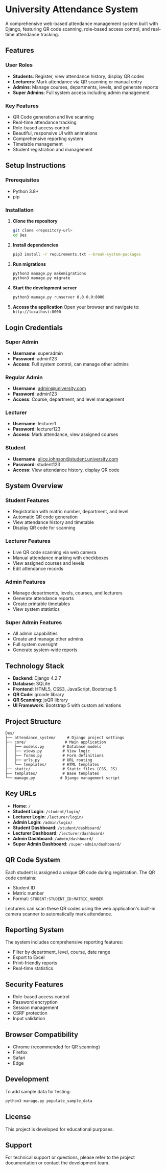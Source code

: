 # University Attendance System

A comprehensive web-based attendance management system built with Django, featuring QR code scanning, role-based access control, and real-time attendance tracking.

## Features

### User Roles
- **Students**: Register, view attendance history, display QR codes
- **Lecturers**: Mark attendance via QR scanning or manual entry
- **Admins**: Manage courses, departments, levels, and generate reports
- **Super Admins**: Full system access including admin management

### Key Features
- QR Code generation and live scanning
- Real-time attendance tracking
- Role-based access control
- Beautiful, responsive UI with animations
- Comprehensive reporting system
- Timetable management
- Student registration and management

## Setup Instructions

### Prerequisites
- Python 3.8+
- pip

### Installation

1. **Clone the repository**
   ```bash
   git clone <repository-url>
   cd Des
   ```

2. **Install dependencies**
   ```bash
   pip3 install -r requirements.txt --break-system-packages
   ```

3. **Run migrations**
   ```bash
   python3 manage.py makemigrations
   python3 manage.py migrate
   ```

4. **Start the development server**
   ```bash
   python3 manage.py runserver 0.0.0.0:8000
   ```

5. **Access the application**
   Open your browser and navigate to: `http://localhost:8000`

## Login Credentials

### Super Admin
- **Username**: superadmin
- **Password**: admin123
- **Access**: Full system control, can manage other admins

### Regular Admin
- **Username**: admin@university.com
- **Password**: admin123
- **Access**: Course, department, and level management

### Lecturer
- **Username**: lecturer1
- **Password**: lecturer123
- **Access**: Mark attendance, view assigned courses

### Student
- **Username**: alice.johnson@student.university.com
- **Password**: student123
- **Access**: View attendance history, display QR code

## System Overview

### Student Features
- Registration with matric number, department, and level
- Automatic QR code generation
- View attendance history and timetable
- Display QR code for scanning

### Lecturer Features
- Live QR code scanning via web camera
- Manual attendance marking with checkboxes
- View assigned courses and levels
- Edit attendance records

### Admin Features
- Manage departments, levels, courses, and lecturers
- Generate attendance reports
- Create printable timetables
- View system statistics

### Super Admin Features
- All admin capabilities
- Create and manage other admins
- Full system oversight
- Generate system-wide reports

## Technology Stack

- **Backend**: Django 4.2.7
- **Database**: SQLite
- **Frontend**: HTML5, CSS3, JavaScript, Bootstrap 5
- **QR Code**: qrcode library
- **QR Scanning**: jsQR library
- **UI Framework**: Bootstrap 5 with custom animations

## Project Structure

```
Des/
├── attendance_system/     # Django project settings
├── core/                 # Main application
│   ├── models.py        # Database models
│   ├── views.py         # View logic
│   ├── forms.py         # Form definitions
│   ├── urls.py          # URL routing
│   └── templates/       # HTML templates
├── static/              # Static files (CSS, JS)
├── templates/           # Base templates
└── manage.py           # Django management script
```

## Key URLs

- **Home**: `/`
- **Student Login**: `/student/login/`
- **Lecturer Login**: `/lecturer/login/`
- **Admin Login**: `/admin/login/`
- **Student Dashboard**: `/student/dashboard/`
- **Lecturer Dashboard**: `/lecturer/dashboard/`
- **Admin Dashboard**: `/admin/dashboard/`
- **Super Admin Dashboard**: `/super-admin/dashboard/`

## QR Code System

Each student is assigned a unique QR code during registration. The QR code contains:
- Student ID
- Matric number
- Format: `STUDENT:STUDENT_ID:MATRIC_NUMBER`

Lecturers can scan these QR codes using the web application's built-in camera scanner to automatically mark attendance.

## Reporting System

The system includes comprehensive reporting features:
- Filter by department, level, course, date range
- Export to Excel
- Print-friendly reports
- Real-time statistics

## Security Features

- Role-based access control
- Password encryption
- Session management
- CSRF protection
- Input validation

## Browser Compatibility

- Chrome (recommended for QR scanning)
- Firefox
- Safari
- Edge

## Development

To add sample data for testing:
```bash
python3 manage.py populate_sample_data
```

## License

This project is developed for educational purposes.

## Support

For technical support or questions, please refer to the project documentation or contact the development team.